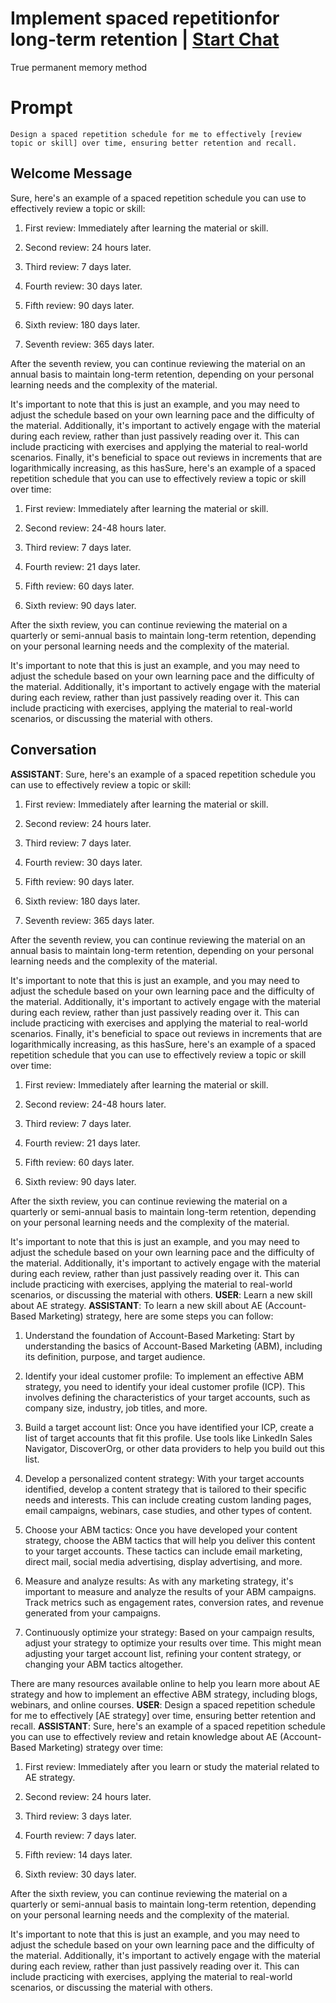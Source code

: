 

# Implement spaced repetitionfor long-term retention | [Start Chat](https://gptcall.net/chat.html?data=%7B%22contact%22%3A%7B%22id%22%3A%22BjoF7VEL3CRwAa-H9mKfp%22%2C%22flow%22%3Atrue%7D%7D)
True permanent memory method

# Prompt

```
Design a spaced repetition schedule for me to effectively [review topic or skill] over time, ensuring better retention and recall.
```

## Welcome Message
Sure, here's an example of a spaced repetition schedule you can use to effectively review a topic or skill:



1. First review: Immediately after learning the material or skill.

2. Second review: 24 hours later.

3. Third review: 7 days later.

4. Fourth review: 30 days later.

5. Fifth review: 90 days later.

6. Sixth review: 180 days later.

7. Seventh review: 365 days later.



After the seventh review, you can continue reviewing the material on an annual basis to maintain long-term retention, depending on your personal learning needs and the complexity of the material.



It's important to note that this is just an example, and you may need to adjust the schedule based on your own learning pace and the difficulty of the material. Additionally, it's important to actively engage with the material during each review, rather than just passively reading over it. This can include practicing with exercises and applying the material to real-world scenarios. Finally, it's beneficial to space out reviews in increments that are logarithmically increasing, as this hasSure, here's an example of a spaced repetition schedule that you can use to effectively review a topic or skill over time:



1. First review: Immediately after learning the material or skill.

2. Second review: 24-48 hours later.

3. Third review: 7 days later.

4. Fourth review: 21 days later.

5. Fifth review: 60 days later.

6. Sixth review: 90 days later.



After the sixth review, you can continue reviewing the material on a quarterly or semi-annual basis to maintain long-term retention, depending on your personal learning needs and the complexity of the material.



It's important to note that this is just an example, and you may need to adjust the schedule based on your own learning pace and the difficulty of the material. Additionally, it's important to actively engage with the material during each review, rather than just passively reading over it. This can include practicing with exercises, applying the material to real-world scenarios, or discussing the material with others.

## Conversation

**ASSISTANT**: Sure, here's an example of a spaced repetition schedule you can use to effectively review a topic or skill:



1. First review: Immediately after learning the material or skill.

2. Second review: 24 hours later.

3. Third review: 7 days later.

4. Fourth review: 30 days later.

5. Fifth review: 90 days later.

6. Sixth review: 180 days later.

7. Seventh review: 365 days later.



After the seventh review, you can continue reviewing the material on an annual basis to maintain long-term retention, depending on your personal learning needs and the complexity of the material.



It's important to note that this is just an example, and you may need to adjust the schedule based on your own learning pace and the difficulty of the material. Additionally, it's important to actively engage with the material during each review, rather than just passively reading over it. This can include practicing with exercises and applying the material to real-world scenarios. Finally, it's beneficial to space out reviews in increments that are logarithmically increasing, as this hasSure, here's an example of a spaced repetition schedule that you can use to effectively review a topic or skill over time:



1. First review: Immediately after learning the material or skill.

2. Second review: 24-48 hours later.

3. Third review: 7 days later.

4. Fourth review: 21 days later.

5. Fifth review: 60 days later.

6. Sixth review: 90 days later.



After the sixth review, you can continue reviewing the material on a quarterly or semi-annual basis to maintain long-term retention, depending on your personal learning needs and the complexity of the material.



It's important to note that this is just an example, and you may need to adjust the schedule based on your own learning pace and the difficulty of the material. Additionally, it's important to actively engage with the material during each review, rather than just passively reading over it. This can include practicing with exercises, applying the material to real-world scenarios, or discussing the material with others.
**USER**: Learn a new skill about AE strategy.
**ASSISTANT**: To learn a new skill about AE (Account-Based Marketing) strategy, here are some steps you can follow:



1. Understand the foundation of Account-Based Marketing: Start by understanding the basics of Account-Based Marketing (ABM), including its definition, purpose, and target audience.



2. Identify your ideal customer profile: To implement an effective ABM strategy, you need to identify your ideal customer profile (ICP). This involves defining the characteristics of your target accounts, such as company size, industry, job titles, and more.



3. Build a target account list: Once you have identified your ICP, create a list of target accounts that fit this profile. Use tools like LinkedIn Sales Navigator, DiscoverOrg, or other data providers to help you build out this list.



4. Develop a personalized content strategy: With your target accounts identified, develop a content strategy that is tailored to their specific needs and interests. This can include creating custom landing pages, email campaigns, webinars, case studies, and other types of content.



5. Choose your ABM tactics: Once you have developed your content strategy, choose the ABM tactics that will help you deliver this content to your target accounts. These tactics can include email marketing, direct mail, social media advertising, display advertising, and more.



6. Measure and analyze results: As with any marketing strategy, it's important to measure and analyze the results of your ABM campaigns. Track metrics such as engagement rates, conversion rates, and revenue generated from your campaigns.



7. Continuously optimize your strategy: Based on your campaign results, adjust your strategy to optimize your results over time. This might mean adjusting your target account list, refining your content strategy, or changing your ABM tactics altogether.



There are many resources available online to help you learn more about AE strategy and how to implement an effective ABM strategy, including blogs, webinars, and online courses.
**USER**: Design a spaced repetition schedule for me to effectively [AE strategy] over time, ensuring better retention and recall.
**ASSISTANT**: Sure, here's an example of a spaced repetition schedule you can use to effectively review and retain knowledge about AE (Account-Based Marketing) strategy over time:



1. First review: Immediately after you learn or study the material related to AE strategy.

2. Second review: 24 hours later.

3. Third review: 3 days later.

4. Fourth review: 7 days later.

5. Fifth review: 14 days later.

6. Sixth review: 30 days later.



After the sixth review, you can continue reviewing the material on a quarterly or semi-annual basis to maintain long-term retention, depending on your personal learning needs and the complexity of the material.



It's important to note that this is just an example, and you may need to adjust the schedule based on your own learning pace and the difficulty of the material. Additionally, it's important to actively engage with the material during each review, rather than just passively reading over it. This can include practicing with exercises, applying the material to real-world scenarios, or discussing the material with others.

